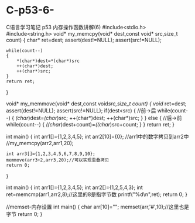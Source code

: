 # C-p53-6-
C语言学习笔记 p53 内存操作函数讲解(6)
#include<stdio.h>
#include<string.h>
void* my_memcpy(void* dest,const void* src,size_t count)
{
    char* ret=dest;
    assert(dest!=NULL);
    assert(src!=NULL);
    
    while(count--)
    {
        *(char*)dest=*(char*)src
        ++(char*)dest;
        ++(char*)src;
    }
    return ret;
}


void* my_memmove(void* dest,const void*src,size_t count)
{
    void* ret=dest;
    assert(dest!=NULL);
    assert(src!=NULL);
    if(dest<src)
    {
        //前->后
        while(count--)
        {
            *(char*)dest=*(char*)src;
            ++(char*)dest;
            ++(char*)src;
        }
    }
    else
    {
        //后->前
        while(count--)
        {
            *((char*)dest+count)=*((char*)src+count;
        }
    }
    return ret;
}

int main()
{
    int arr1[]={1,2,3,4,5};
    int arr2[10]={0};
    //arr1中的数字拷贝到arr2中
    //my_memcpy(arr2,arr1,20);

    int arr3[]={1,2,3,4,5,6,7,8,9,10};
    memmove(arr3+2,arr3,20);//可以实现重叠拷贝
    return 0;
}


int main()
{
    int arr1[]={1,2,3,4,5};
    int arr2[]={1,2,5,4,3};
    int ret=memcmp(arr1,arr2,8);//这里的8是指字节数
    printf("%d\n",ret);
    return 0;
}


//memset-内存设置
int main()
{
    char arr[10]="";
    memset(arr,'#',10);//这里也是字节
    return 0;
}
